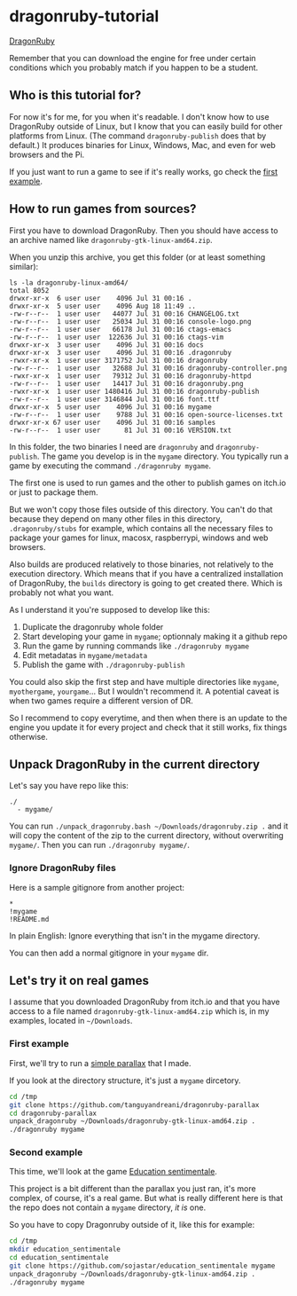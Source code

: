 # dragonruby-tutorial

[DragonRuby](https://dragonruby.itch.io)

Remember that you can download the engine for free under certain conditions which you
probably match if you happen to be a student.

## Who is this tutorial for?

For now it's for me, for you when it's readable. I don't know how to use DragonRuby outside of Linux, 
but I know that you can easily build for other platforms from Linux. (The command `dragonruby-publish` 
does that by default.) It produces binaries for Linux, Windows, Mac, and even for web browsers and the 
Pi.

If you just want to run a game to see if it's really works, go check the [first example](#first-example).

## How to run games from sources?

First you have to download DragonRuby. Then you should have access to an archive named
like `dragonruby-gtk-linux-amd64.zip`.

When you unzip this archive, you get this folder (or at least something similar):

```
ls -la dragonruby-linux-amd64/
total 8052
drwxr-xr-x  6 user user    4096 Jul 31 00:16 .
drwxr-xr-x  5 user user    4096 Aug 18 11:49 ..
-rw-r--r--  1 user user   44077 Jul 31 00:16 CHANGELOG.txt
-rw-r--r--  1 user user   25034 Jul 31 00:16 console-logo.png
-rw-r--r--  1 user user   66178 Jul 31 00:16 ctags-emacs
-rw-r--r--  1 user user  122636 Jul 31 00:16 ctags-vim
drwxr-xr-x  3 user user    4096 Jul 31 00:16 docs
drwxr-xr-x  3 user user    4096 Jul 31 00:16 .dragonruby
-rwxr-xr-x  1 user user 3171752 Jul 31 00:16 dragonruby
-rw-r--r--  1 user user   32688 Jul 31 00:16 dragonruby-controller.png
-rwxr-xr-x  1 user user   79312 Jul 31 00:16 dragonruby-httpd
-rw-r--r--  1 user user   14417 Jul 31 00:16 dragonruby.png
-rwxr-xr-x  1 user user 1480416 Jul 31 00:16 dragonruby-publish
-rw-r--r--  1 user user 3146844 Jul 31 00:16 font.ttf
drwxr-xr-x  5 user user    4096 Jul 31 00:16 mygame
-rw-r--r--  1 user user    9788 Jul 31 00:16 open-source-licenses.txt
drwxr-xr-x 67 user user    4096 Jul 31 00:16 samples
-rw-r--r--  1 user user      81 Jul 31 00:16 VERSION.txt
```

In this folder, the two binaries I need are `dragonruby` and `dragonruby-publish`. The game you develop
is in the `mygame` directory. You typically run a game by executing the command `./dragonruby mygame`.

The first one is used to run games and the other to publish games on itch.io or just to package them.

But we won't copy those files outside of this directory. You can't do that because they depend on many
other files in this directory, `.dragonruby/stubs` for example, which contains all the necessary files
to package your games for linux, macosx, raspberrypi, windows and web browsers.

Also builds are produced relatively to those binaries, not relatively to the execution directory.
Which means that if you have a centralized installation of DragonRuby, the `builds` directory is
going to get created there. Which is probably not what you want.

As I understand it you're supposed to develop like this:

1. Duplicate the dragonruby whole folder
2. Start developing your game in `mygame`; optionnaly making it a github repo
3. Run the game by running commands like `./dragonruby mygame`
4. Edit metadatas in `mygame/metadata`
5. Publish the game with `./dragonruby-publish`

You could also skip the first step and have multiple directories like `mygame`, `myothergame`, `yourgame`...
But I wouldn't recommend it. A potential caveat is when two games require a different version of DR.

So I recommend to copy everytime, and then when there is an update to the engine you update it for
every project and check that it still works, fix things otherwise.

## Unpack DragonRuby in the current directory

Let's say you have repo like this:

```
./
  - mygame/
```

You can run `./unpack_dragonruby.bash ~/Downloads/dragonruby.zip .` and it will copy the content of the zip
to the current directory, without overwriting `mygame/`. Then you can run `./dragonruby mygame/`.

### Ignore DragonRuby files

Here is a sample gitignore from another project:

```gitignore
*
!mygame
!README.md
```

In plain English: Ignore everything that isn't in the mygame directory.

You can then add a normal gitignore in your `mygame` dir.

## Let's try it on real games

I assume that you downloaded DragonRuby from itch.io and that you have access to a file
named `dragonruby-gtk-linux-amd64.zip` which is, in my examples, located in `~/Downloads`.

### First example

First, we'll try to run a [simple parallax](https://github.com/tanguyandreani/dragonruby-parallax) that I made.

If you look at the directory structure, it's just a `mygame` dircetory.

```bash
cd /tmp
git clone https://github.com/tanguyandreani/dragonruby-parallax
cd dragonruby-parallax
unpack_dragonruby ~/Downloads/dragonruby-gtk-linux-amd64.zip .
./dragonruby mygame
```

### Second example

This time, we'll look at the game [Education sentimentale](https://github.com/sojastar/education_sentimentale).

This project is a bit different than the parallax you just ran, it's more complex, of course, it's a real game.
But what is really different here is that the repo does not contain a `mygame` directory, *it is* one.

So you have to copy Dragonruby outside of it, like this for example:

```bash
cd /tmp
mkdir education_sentimentale
cd education_sentimentale
git clone https://github.com/sojastar/education_sentimentale mygame
unpack_dragonruby ~/Downloads/dragonruby-gtk-linux-amd64.zip .                                        
./dragonruby mygame
```
